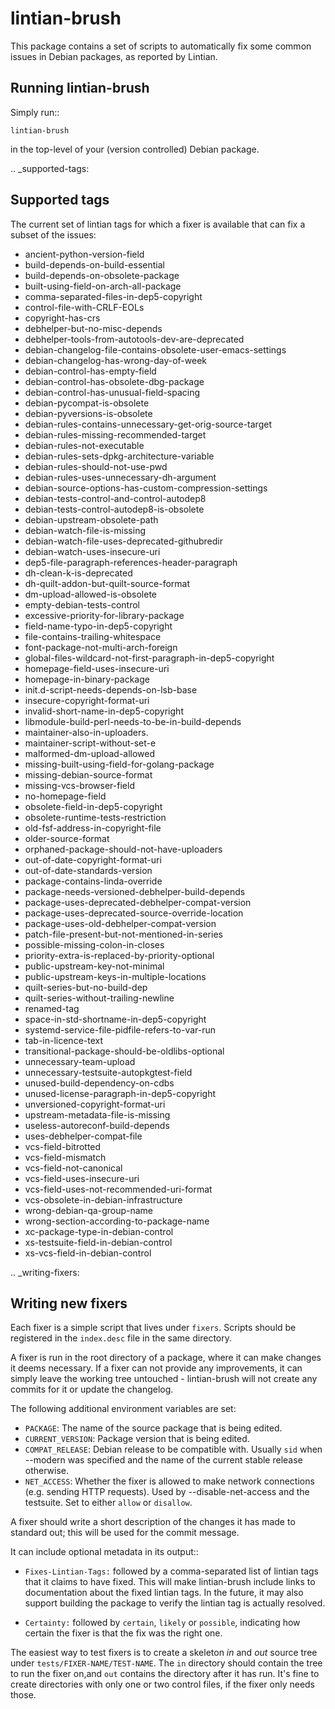 lintian-brush
=============

This package contains a set of scripts to automatically fix some common issues in
Debian packages, as reported by Lintian.

Running lintian-brush
---------------------

Simply run::

```shell
lintian-brush
```

in the top-level of your (version controlled) Debian package.

.. _supported-tags:

Supported tags
--------------

The current set of lintian tags for which a fixer is available that can fix a
subset of the issues:

* ancient-python-version-field
* build-depends-on-build-essential
* build-depends-on-obsolete-package
* built-using-field-on-arch-all-package
* comma-separated-files-in-dep5-copyright
* control-file-with-CRLF-EOLs
* copyright-has-crs
* debhelper-but-no-misc-depends
* debhelper-tools-from-autotools-dev-are-deprecated
* debian-changelog-file-contains-obsolete-user-emacs-settings
* debian-changelog-has-wrong-day-of-week
* debian-control-has-empty-field
* debian-control-has-obsolete-dbg-package
* debian-control-has-unusual-field-spacing
* debian-pycompat-is-obsolete
* debian-pyversions-is-obsolete
* debian-rules-contains-unnecessary-get-orig-source-target
* debian-rules-missing-recommended-target
* debian-rules-not-executable
* debian-rules-sets-dpkg-architecture-variable
* debian-rules-should-not-use-pwd
* debian-rules-uses-unnecessary-dh-argument
* debian-source-options-has-custom-compression-settings
* debian-tests-control-and-control-autodep8
* debian-tests-control-autodep8-is-obsolete
* debian-upstream-obsolete-path
* debian-watch-file-is-missing
* debian-watch-file-uses-deprecated-githubredir
* debian-watch-uses-insecure-uri
* dep5-file-paragraph-references-header-paragraph
* dh-clean-k-is-deprecated
* dh-quilt-addon-but-quilt-source-format
* dm-upload-allowed-is-obsolete
* empty-debian-tests-control
* excessive-priority-for-library-package
* field-name-typo-in-dep5-copyright
* file-contains-trailing-whitespace
* font-package-not-multi-arch-foreign
* global-files-wildcard-not-first-paragraph-in-dep5-copyright
* homepage-field-uses-insecure-uri
* homepage-in-binary-package
* init.d-script-needs-depends-on-lsb-base
* insecure-copyright-format-uri
* invalid-short-name-in-dep5-copyright
* libmodule-build-perl-needs-to-be-in-build-depends
* maintainer-also-in-uploaders.
* maintainer-script-without-set-e
* malformed-dm-upload-allowed
* missing-built-using-field-for-golang-package
* missing-debian-source-format
* missing-vcs-browser-field
* no-homepage-field
* obsolete-field-in-dep5-copyright
* obsolete-runtime-tests-restriction
* old-fsf-address-in-copyright-file
* older-source-format
* orphaned-package-should-not-have-uploaders
* out-of-date-copyright-format-uri
* out-of-date-standards-version
* package-contains-linda-override
* package-needs-versioned-debhelper-build-depends
* package-uses-deprecated-debhelper-compat-version
* package-uses-deprecated-source-override-location
* package-uses-old-debhelper-compat-version
* patch-file-present-but-not-mentioned-in-series
* possible-missing-colon-in-closes
* priority-extra-is-replaced-by-priority-optional
* public-upstream-key-not-minimal
* public-upstream-keys-in-multiple-locations
* quilt-series-but-no-build-dep
* quilt-series-without-trailing-newline
* renamed-tag
* space-in-std-shortname-in-dep5-copyright
* systemd-service-file-pidfile-refers-to-var-run
* tab-in-licence-text
* transitional-package-should-be-oldlibs-optional
* unnecessary-team-upload
* unnecessary-testsuite-autopkgtest-field
* unused-build-dependency-on-cdbs
* unused-license-paragraph-in-dep5-copyright
* unversioned-copyright-format-uri
* upstream-metadata-file-is-missing
* useless-autoreconf-build-depends
* uses-debhelper-compat-file
* vcs-field-bitrotted
* vcs-field-mismatch
* vcs-field-not-canonical
* vcs-field-uses-insecure-uri
* vcs-field-uses-not-recommended-uri-format
* vcs-obsolete-in-debian-infrastructure
* wrong-debian-qa-group-name
* wrong-section-according-to-package-name
* xc-package-type-in-debian-control
* xs-testsuite-field-in-debian-control
* xs-vcs-field-in-debian-control

.. _writing-fixers:

Writing new fixers
------------------

Each fixer is a simple script that lives under ``fixers``. Scripts should
be registered in the ``index.desc`` file in the same directory.

A fixer is run in the root directory of a package, where it can make changes
it deems necessary. If a fixer can not provide any improvements, it can simply
leave the working tree untouched - lintian-brush will not create any commits for it
or update the changelog.

The following additional environment variables are set:

 * ``PACKAGE``: The name of the source package that is being edited.
 * ``CURRENT_VERSION``: Package version that is being edited.
 * ``COMPAT_RELEASE``: Debian release to be compatible with. Usually ``sid``
   when --modern was specified and the name of the current stable release otherwise.
 * ``NET_ACCESS``: Whether the fixer is allowed to make network connections
   (e.g. sending HTTP requests). Used by --disable-net-access and the testsuite.
   Set to either ``allow`` or ``disallow``.

A fixer should write a short description of the changes it has made to standard
out; this will be used for the commit message.

It can include optional metadata in its output::

 * ``Fixes-Lintian-Tags:`` followed by a comma-separated list of lintian tags
   that it claims to have fixed. This will make lintian-brush include
   links to documentation about the fixed lintian tags. In the future,
   it may also support building the package to verify the lintian tag
   is actually resolved.

 * ``Certainty:`` followed by ``certain``, ``likely`` or ``possible``,
   indicating how certain the fixer is that the fix was the right
   one.

The easiest way to test fixers is to create a skeleton *in* and *out* source tree under
``tests/FIXER-NAME/TEST-NAME``. The ``in`` directory should contain the tree to
run the fixer on,and ``out`` contains the directory after it has run. It's fine
to create directories with only one or two control files, if the fixer only
needs those.
